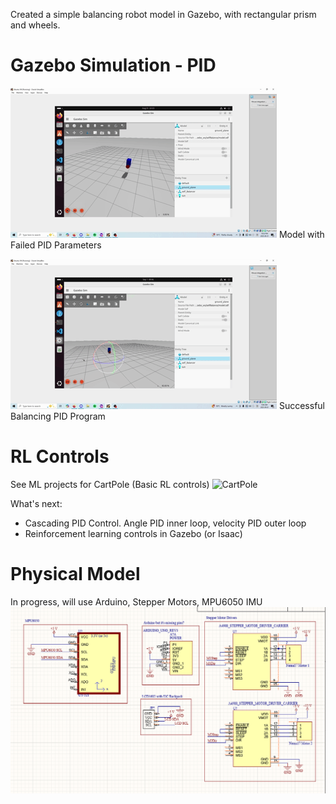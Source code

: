 Created a simple balancing robot model in Gazebo, with rectangular prism and wheels.

# Gazebo Simulation - PID

![Failed PID Parameters](./assets/img/gazebo3.gif)
Model with Failed PID Parameters


![Successful PID](./assets/img/gazebo4.gif)
Successful Balancing PID Program


# RL Controls
See ML projects for CartPole (Basic RL controls)
![CartPole](./assets/img/CartPole.gif)


What's next: 
- Cascading PID Control. Angle PID inner loop, velocity PID outer loop
- Reinforcement learning controls in Gazebo (or Isaac)


# Physical Model
In progress, will use Arduino, Stepper Motors, MPU6050 IMU
![Balancing Robot Altium](./assets/img/balanceAltium.png)
